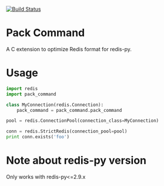 [![Build Status](https://travis-ci.org/simonz05/pack-command.png?branch=master)](https://travis-ci.org/simonz05/pack-command)

# Pack Command 

A C extension to optimize Redis format for redis-py.

# Usage

```python
import redis
import pack_command

class MyConnection(redis.Connection):
    pack_command = pack_command.pack_command

pool = redis.ConnectionPool(connection_class=MyConnection)

conn = redis.StrictRedis(connection_pool=pool)
print conn.exists('foo')
```

# Note about redis-py version

Only works with redis-py<=2.9.x
